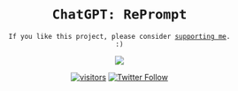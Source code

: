 <div align="center">
<h1><code>ChatGPT: RePrompt</code></h1>

<code>If you like this project, please consider [supporting me](https://www.buymeacoffee.com/beenyaa). :)</code>

[<a target="_blank" href="https://www.buymeacoffee.com/beenyaa">
    <img src="https://img.buymeacoffee.com/button-api/?text=Buy me a coffee&emoji=&slug=beenyaa&button_colour=00cc99&font_colour=000000&font_family=Inter&outline_colour=000000&coffee_colour=ffffff" />
  </a>](https://www.buymeacoffee.com/beenyaa)

[![visitors](https://visitor-badge.glitch.me/badge?page_id=Beenyaa/chatgpt-enhanced)](https://visitor-badge.glitch.me) [![Twitter Follow](https://img.shields.io/twitter/follow/bencetxt?label=follow%20me&style=social)](https://twitter.com/bencetxt)
</div>


